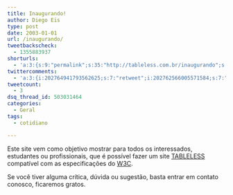 ```yaml
---
title: Inaugurando!
author: Diego Eis
type: post
date: 2003-01-01
url: /inaugurando/
tweetbackscheck:
  - 1355883937
shorturls:
  - 'a:3:{s:9:"permalink";s:35:"http://tableless.com.br/inaugurando";s:7:"tinyurl";s:26:"http://tinyurl.com/3ewhnpr";s:4:"isgd";s:19:"http://is.gd/PS34qY";}'
twittercomments:
  - 'a:3:{i:202764941793562625;s:7:"retweet";i:202762566005571584;s:7:"retweet";i:202762183854141440;s:7:"retweet";}'
tweetcount:
  - 3
dsq_thread_id: 503031464
categories:
  - Geral
tags:
  - cotidiano

---
```

Este site vem como objetivo mostrar para todos os interessados, estudantes ou profissionais, que é possível fazer um site [TABLELESS][1] compatível com as especificações do <a title="World Wide Web Consortium" href="http://www.w3c.org/" target="_blank">W3C</a>.
  
Se você tiver alguma crítica, dúvida ou sugestão, basta entrar em contato conosco, ficaremos gratos.

 [1]: http://tableless.com.br/